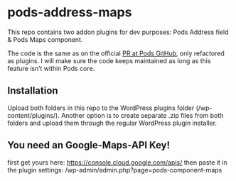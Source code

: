 # pods-address-maps
This repo contains two addon plugins for dev purposes: Pods Address field &amp; Pods Maps component.

The code is the same as on the official [PR at Pods GitHub](https://github.com/pods-framework/pods/pull/3634), only refactored as plugins.
I will make sure the code keeps maintained as long as this feature isn’t within Pods core.

## Installation
Upload both folders in this repo to the WordPress plugins folder (/wp-content/plugins/).
Another option is to create separate .zip files from both folders and upload them through the regular WordPress plugin installer.

## You need an Google-Maps-API Key! 
first get yours here: https://console.cloud.google.com/apis/
then paste it in the plugin settings: /wp-admin/admin.php?page=pods-component-maps

